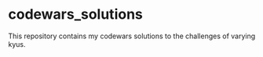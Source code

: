# codewars_solutions

This repository contains my codewars solutions to the challenges of varying kyus.
